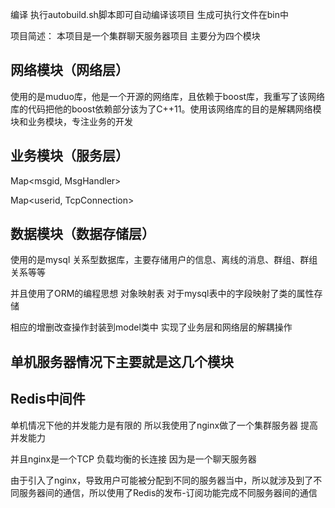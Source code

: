 编译 执行autobuild.sh脚本即可自动编译该项目 生成可执行文件在bin中

项目简述：
本项目是一个集群聊天服务器项目 主要分为四个模块

## 网络模块（网络层）

使用的是muduo库，他是一个开源的网络库，且依赖于boost库，我重写了该网络库的代码把他的boost依赖部分该为了C++11。使用该网络库的目的是解耦网络模块和业务模块，专注业务的开发

## 业务模块（服务层）

Map<msgid, MsgHandler> 

Map<userid, TcpConnection>

## 数据模块（数据存储层）

使用的是mysql 关系型数据库，主要存储用户的信息、离线的消息、群组、群组关系等等

并且使用了ORM的编程思想 对象映射表 对于mysql表中的字段映射了类的属性存储

相应的增删改查操作封装到model类中 实现了业务层和网络层的解耦操作

## 单机服务器情况下主要就是这几个模块

## Redis中间件

单机情况下他的并发能力是有限的 所以我使用了nginx做了一个集群服务器 提高并发能力

并且nginx是一个TCP 负载均衡的长连接 因为是一个聊天服务器

由于引入了nginx，导致用户可能被分配到不同的服务器当中，所以就涉及到了不同服务器间的通信，所以使用了Redis的发布-订阅功能完成不同服务器间的通信